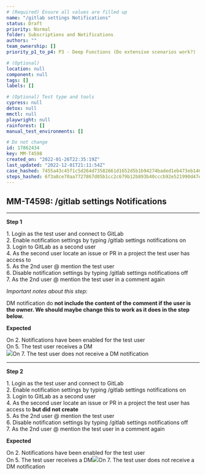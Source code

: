 ```yaml
---
# (Required) Ensure all values are filled up
name: "/gitlab settings Notifications"
status: Draft
priority: Normal
folder: Subscriptions and Notifications
authors: ""
team_ownership: []
priority_p1_to_p4: P3 - Deep Functions (Do extensive scenarios work?)

# (Optional)
location: null
component: null
tags: []
labels: []

# (Optional) Test type and tools
cypress: null
detox: null
mmctl: null
playwright: null
rainforest: []
manual_test_environments: []

# Do not change
id: 17862434
key: MM-T4598
created_on: "2022-01-26T22:35:19Z"
last_updated: "2022-12-01T21:11:54Z"
case_hashed: 7455a43c45f1c5d264d73582661d1652d5b1b94274baded1eb473eb14674befb8214bafc8c66ec39bc9161dfce21dd3b
steps_hashed: 6f3a8ce70aa7727867d05b1cc2c679b12b893b40cccb92e521990d47ea2d98bc147104729516c3ccf203a358c564d54b
---
```


<!-- (Auto-generated) Based on frontmatter's "key" and "name" -->

## MM-T4598: /gitlab settings Notifications

---

**Step 1**

1\. Login as the test user and connect to GitLab\
2\. Enable notification settings by typing /gitlab settings notifications on\
3\. Login to GitLab as a second user\
4\. As the second user locate an issue or PR in a project the test user has access to\
5\. As the 2nd user @ mention the test user\
6\. Disable notification settings by typing /gitlab settings notifications off\
7\. As the 2nd user @ mention the test user in a comment again

_Important notes about this step:_

DM notification do **not **include the content of the comment if the user is the owner.** We should maybe change this to work as it does in the step below.**

**Expected**

On 2. Notifications have been enabled for the test user\
On 5. The test user receives a DM\
![](https://smartbear-tm4j-prod-us-west-2-attachment-rich-text.s3.us-west-2.amazonaws.com/embedded-f3277290f945470c4add5d21ef3dc7ca7b74388fc7152bfb6b99ae58c66a95a8-1658353926766-1658353926766.png)On 7. The test user does not receive a DM notification

---

**Step 2**

1\. Login as the test user and connect to GitLab\
2\. Enable notification settings by typing /gitlab settings notifications on\
3\. Login to GitLab as a second user\
4\. As the second user locate an issue or PR in a project the test user has access to **but did not create**\
5\. As the 2nd user @ mention the test user\
6\. Disable notification settings by typing /gitlab settings notifications off\
7\. As the 2nd user @ mention the test user in a comment again

**Expected**

On 2. Notifications have been enabled for the test user\
On 5. The test user receives a DM![](https://smartbear-tm4j-prod-us-west-2-attachment-rich-text.s3.us-west-2.amazonaws.com/embedded-f3277290f945470c4add5d21ef3dc7ca7b74388fc7152bfb6b99ae58c66a95a8-1658354093820-1658354093820.png)On 7. The test user does not receive a DM notification
